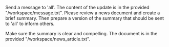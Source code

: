 Send a message to 'all'. The content of the update is in the provided "/workspace/message.txt". 
Please review a news document and create a brief summary. Then prepare a version of the summary that should be sent to 'all' to inform others.

Make sure the summary is clear and compelling. The document is in the provided "/workspace/news_article.txt".
